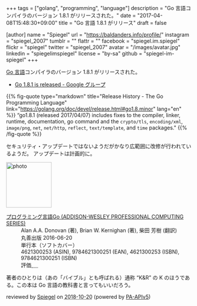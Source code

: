+++
tags = ["golang", "programming", "language"]
description = "Go 言語コンパイラのバージョン 1.8.1 がリリースされた。"
date = "2017-04-08T15:48:30+09:00"
title = "Go 言語 1.8.1 がリリース"
draft = false

[author]
  name = "Spiegel"
  url = "https://baldanders.info/profile/"
  instagram = "spiegel_2007"
  tumblr = ""
  flattr = ""
  facebook = "spiegel.im.spiegel"
  flickr = "spiegel"
  twitter = "spiegel_2007"
  avatar = "/images/avatar.jpg"
  linkedin = "spiegelimspiegel"
  license = "by-sa"
  github = "spiegel-im-spiegel"
+++

[Go 言語]コンパイラのバージョン 1.8.1 がリリースされた。

- [Go 1.8.1 is released - Google グループ](https://groups.google.com/forum/#!topic/golang-announce/1-2Uow_7TjQ)

{{% fig-quote type="markdown" title="Release History - The Go Programming Language" link="https://golang.org/doc/devel/release.html#go1.8.minor" lang="en" %}}
“go1.8.1 (released 2017/04/07) includes fixes to the compiler, linker, runtime, documentation, go command and the `crypto/tls`, `encoding/xml`, `image/png`, `net`, `net/http`, `reflect`, `text/template`, and `time` packages."
{{% /fig-quote %}}

セキュリティ・アップデートではないようだがかなり広範囲に改修が行われているようだ。
アップデートは計画的に。

[Go 言語]: https://golang.org/ "The Go Programming Language"

<div class="hreview">
  <div class="photo"><a class="item url" href="https://www.amazon.co.jp/dp/4621300253?tag=baldandersinf-22&linkCode=ogi&th=1&psc=1"><img src="https://m.media-amazon.com/images/I/41meaSLNFfL._SL160_.jpg" width="123" alt="photo"></a></div>
  <dl class="fn">
    <dt><a href="https://www.amazon.co.jp/dp/4621300253?tag=baldandersinf-22&linkCode=ogi&th=1&psc=1">プログラミング言語Go (ADDISON-WESLEY PROFESSIONAL COMPUTING SERIES)</a></dt>
    <dd>Alan A.A. Donovan (著), Brian W. Kernighan (著), 柴田 芳樹 (翻訳)</dd>
    <dd>丸善出版 2016-06-20</dd>
    <dd>単行本（ソフトカバー）</dd>
    <dd>4621300253 (ASIN), 9784621300251 (EAN), 4621300253 (ISBN), 9784621300251 (ISBN)</dd>
    <dd>評価<abbr class="rating fa-sm" title="5">&nbsp;<i class="fas fa-star"></i>&nbsp;<i class="fas fa-star"></i>&nbsp;<i class="fas fa-star"></i>&nbsp;<i class="fas fa-star"></i>&nbsp;<i class="fas fa-star"></i></abbr></dd>
  </dl>
  <p class="description">著者のひとりは（あの「バイブル」とも呼ばれる）通称 “K&amp;R” の K のほうである。この本は Go 言語の教科書と言ってもいいだろう。</p>
  <p class="powered-by">reviewed by <a href='#maker' class='reviewer'>Spiegel</a> on <abbr class="dtreviewed" title="2018-10-20">2018-10-20</abbr> (powered by <a href="https://affiliate.amazon.co.jp/assoc_credentials/home">PA-APIv5</a>)</p>
</div>
